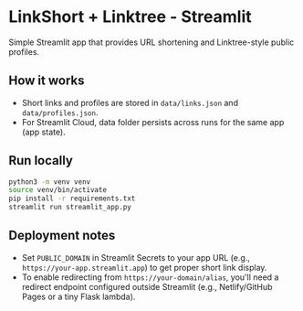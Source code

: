 # LinkShort + Linktree - Streamlit

Simple Streamlit app that provides URL shortening and Linktree-style public profiles.

## How it works
- Short links and profiles are stored in `data/links.json` and `data/profiles.json`.
- For Streamlit Cloud, data folder persists across runs for the same app (app state).

## Run locally
```bash
python3 -m venv venv
source venv/bin/activate
pip install -r requirements.txt
streamlit run streamlit_app.py
```

## Deployment notes
- Set `PUBLIC_DOMAIN` in Streamlit Secrets to your app URL (e.g., `https://your-app.streamlit.app`) to get proper short link display.
- To enable redirecting from `https://your-domain/alias`, you'll need a redirect endpoint configured outside Streamlit (e.g., Netlify/GitHub Pages or a tiny Flask lambda).

